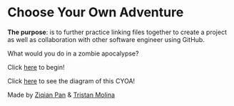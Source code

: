 # Choose Your Own Adventure
**The purpose**: is to further practice linking files together to create a project as well as collaboration with other software engineer using GitHub.

What would you do in a zombie apocalypse?

Click [here](waking-up.md) to begin!

Click [here](https://docs.google.com/a/hstat.org/drawings/d/1aQa8rvC7TLKEHXOYq_6SDcFCcs5sOAakG_SPMKyVS74/edit?usp=sharing) to see the diagram of this CYOA!

Made by [Ziqian Pan](https://github.com/ziqianp0918) & [Tristan Molina](https://github.com/tristanm7522)
